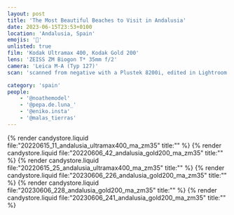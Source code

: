 ```yaml
---
layout: post
title: 'The Most Beautiful Beaches to Visit in Andalusia'
date: 2023-06-15T23:53+0100
location: 'Andalusia, Spain'
emojis: '🔞'
unlisted: true
film: 'Kodak Ultramax 400, Kodak Gold 200'
lens: 'ZEISS ZM Biogon T* 35mm f/2'
camera: 'Leica M-A (Typ 127)'
scan: 'scanned from negative with a Plustek 8200i, edited in Lightroom'

category: 'spain'
people: 
    - '@noathemodel'
    - '@pepa.de.luna_'
    - '@eniko.insta'
    - '@malas_tierras'
---
```


{% render candystore.liquid file:"20220615_11_andalusia_ultramax400_ma_zm35" title:"" %}
{% render candystore.liquid file:"20220606_42_andalusia_gold200_ma_zm35" title:"" %}
{% render candystore.liquid file:"20220615_25_andalusia_ultramax400_ma_zm35" title:"" %}
{% render candystore.liquid file:"20230606_226_andalusia_gold200_ma_zm35" title:"" %}
{% render candystore.liquid file:"20230606_228_andalusia_gold200_ma_zm35" title:"" %}
{% render candystore.liquid file:"20230606_241_andalusia_gold200_ma_zm35" title:"" %}